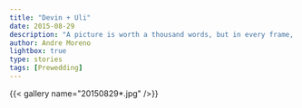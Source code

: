 ```yaml
---
title: "Devin + Uli"
date: 2015-08-29
description: "A picture is worth a thousand words, but in every frame, I see the beginning of an eternal love story. This is the story of Devin and Uli."
author: Andre Moreno
lightbox: true
type: stories
tags: [Prewedding]
---
```


{{< gallery name="20150829*.jpg" />}}